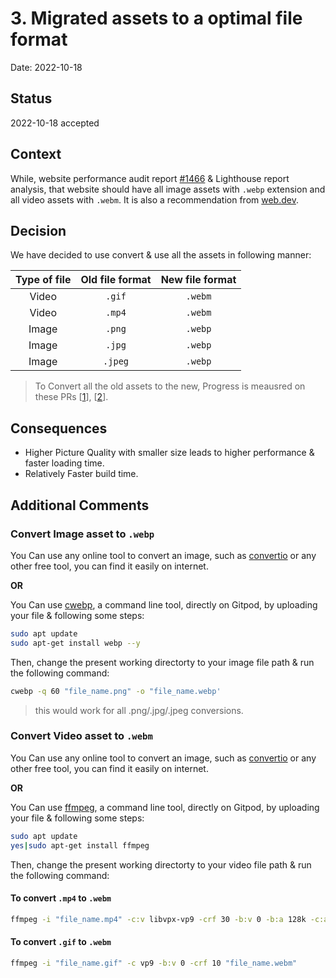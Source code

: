 # 3. Migrated assets to a optimal file format

Date: 2022-10-18

## Status

2022-10-18 accepted

## Context

While, website performance audit report [#1466](https://github.com/gitpod-io/website/issues/1466) & Lighthouse report analysis, that website should have all image assets with `.webp` extension and all video assets with `.webm`. It is also a recommendation from [web.dev](https://web.dev/efficient-animated-content/#why-you-should-replace-animated-gifs-with-video).

## Decision

We have decided to use convert & use all the assets in following manner:

| Type of file | Old file format | New file format |
| :----------: | :-------------: | :-------------: |
|    Video     |     `.gif`      |     `.webm`     |
|    Video     |     `.mp4`      |     `.webm`     |
|    Image     |     `.png`      |     `.webp`     |
|    Image     |     `.jpg`      |     `.webp`     |
|    Image     |     `.jpeg`     |     `.webp`     |

> To Convert all the old assets to the new, Progress is meausred on these PRs [[1](https://github.com/gitpod-io/website/pull/2923)], [[2](https://github.com/gitpod-io/website/pull/2921)].

## Consequences

- Higher Picture Quality with smaller size leads to higher performance & faster loading time.
- Relatively Faster build time.

## Additional Comments

### Convert Image asset to `.webp`

You Can use any online tool to convert an image, such as [convertio](https://convertio.co/png-webp/) or any other free tool, you can find it easily on internet.

**OR**

You Can use [cwebp](https://developers.google.com/speed/webp/docs/cwebp), a command line tool, directly on Gitpod, by uploading your file & following some steps:

```sh
sudo apt update
sudo apt-get install webp --y
```

Then, change the present working directorty to your image file path & run the following command:

```sh
cwebp -q 60 "file_name.png" -o "file_name.webp'
```

> this would work for all .png/.jpg/.jpeg conversions.

### Convert Video asset to `.webm`

You Can use any online tool to convert an image, such as [convertio](https://convertio.co/mp4-webm/) or any other free tool, you can find it easily on internet.

**OR**

You Can use [ffmpeg](https://ffmpeg.org/), a command line tool, directly on Gitpod, by uploading your file & following some steps:

```sh
sudo apt update
yes|sudo apt-get install ffmpeg
```

Then, change the present working directorty to your video file path & run the following command:

#### To convert `.mp4` to `.webm`

```sh
ffmpeg -i "file_name.mp4" -c:v libvpx-vp9 -crf 30 -b:v 0 -b:a 128k -c:a libopus "file_name.webm"
```

#### To convert `.gif` to `.webm`

```sh
ffmpeg -i "file_name.gif" -c vp9 -b:v 0 -crf 10 "file_name.webm"
```
